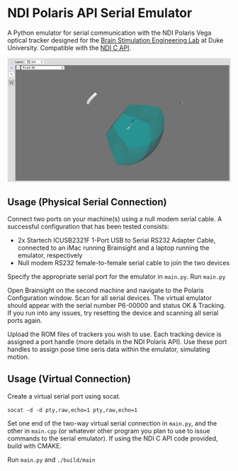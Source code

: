 # NDI Polaris API Serial Emulator
A Python emulator for serial communication with the NDI Polaris Vega optical tracker designed for the [Brain Stimulation Engineering Lab](https://sites.google.com/view/bsel/) at Duke University. Compatible with the [NDI C API](https://github.com/PlusToolkit/ndicapi/tree/master).

![Demo](demo.gif)

## Usage (Physical Serial Connection)

Connect two ports on your machine(s) using a null modem serial cable. A successful configuration that has been tested consists:
- 2x Startech ICUSB2321F 1-Port USB to Serial RS232 Adapter Cable, connected to an iMac running Brainsight and a laptop running the emulator, respectively
- Null modem RS232 female-to-female serial cable to join the two devices

Specify the appropriate serial port for the emulator in `main.py`. Run `main.py`

Open Brainsight on the second machine and navigate to the Polaris Configuration window. Scan for all serial devices. The virtual emulator should appear with the serial number P6-00000 and status OK & Tracking. If you run into any issues, try resetting the device and scanning all serial ports again. 

Upload the ROM files of trackers you wish to use. Each tracking device is assigned a port handle (more details in the NDI Polaris API). Use these port handles to assign pose time seris data within the emulator, simulating motion.

## Usage (Virtual Connection)
Create a virtual serial port using socat.

```
socat -d -d pty,raw,echo=1 pty,raw,echo=1
```

Set one end of the two-way virtual serial connection in `main.py`, and the other in `main.cpp` (or whatever other program you plan to use to issue commands to the serial emulator). If using the NDI C API code provided, build with CMAKE.

Run `main.py` and `./build/main`
